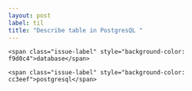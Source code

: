 ```yaml
---
layout: post
label: til
title: "Describe table in PostgresQL "
---
```


<p>
  
  	<span class="issue-label" style="background-color: f9d0c4">database</span>
  
  	<span class="issue-label" style="background-color: cc3eef">postgresql</span>
  
</p>

